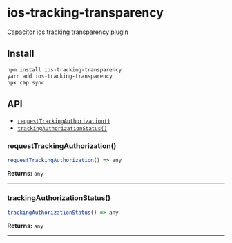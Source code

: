 # ios-tracking-transparency

Capacitor ios tracking transparency plugin

## Install

```bash
npm install ios-tracking-transparency
yarn add ios-tracking-transparency
npx cap sync
```

## API

<docgen-index>

* [`requestTrackingAuthorization()`](#requesttrackingauthorization)
* [`trackingAuthorizationStatus()`](#trackingauthorizationstatus)

</docgen-index>

<docgen-api>
<!--Update the source file JSDoc comments and rerun docgen to update the docs below-->

### requestTrackingAuthorization()

```typescript
requestTrackingAuthorization() => any
```

**Returns:** <code>any</code>

--------------------


### trackingAuthorizationStatus()

```typescript
trackingAuthorizationStatus() => any
```

**Returns:** <code>any</code>

--------------------

</docgen-api>
